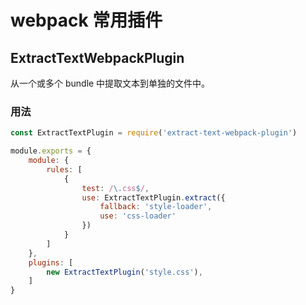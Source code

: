 # webpack 常用插件

## ExtractTextWebpackPlugin

从一个或多个 bundle 中提取文本到单独的文件中。

### 用法

```javascript
const ExtractTextPlugin = require('extract-text-webpack-plugin')

module.exports = {
    module: {
        rules: [
            {
                test: /\.css$/,
                use: ExtractTextPlugin.extract({
                    fallback: 'style-loader',
                    use: 'css-loader'
                })
            }
        ]
    },
    plugins: [
        new ExtractTextPlugin('style.css'),
    ]
}
```
